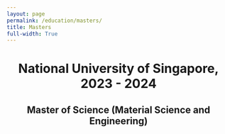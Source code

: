 ```yaml
---
layout: page
permalink: /education/masters/
title: Masters
full-width: True
---
```


<h1 style="text-align: center;">National University of Singapore, 2023 - 2024</h1>
<h2 style="text-align: center;"> Master of Science (Material Science and Engineering)</h2>